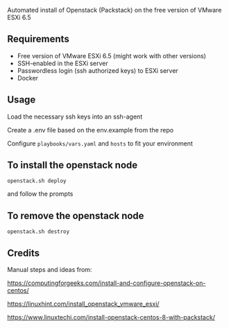 Automated install of Openstack (Packstack) on the free version of VMware ESXi 6.5

## Requirements

- Free version of VMware ESXi 6.5 (might work with other versions)
- SSH-enabled in the ESXi server
- Passwordless login (ssh authorized keys) to ESXi server
- Docker


## Usage
Load the necessary ssh keys into an ssh-agent

Create a .env file based on the env.example from the repo

Configure `playbooks/vars.yaml` and `hosts` to fit your environment


## To install the openstack node

`openstack.sh deploy`

and follow the prompts

## To remove the openstack node

`openstack.sh destroy`

## Credits
Manual steps and ideas from:

https://computingforgeeks.com/install-and-configure-openstack-on-centos/

https://linuxhint.com/install_openstack_vmware_esxi/

https://www.linuxtechi.com/install-openstack-centos-8-with-packstack/